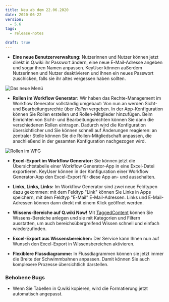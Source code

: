 ```yaml
---
title: Neu ab dem 22.06.2020
date: 2020-06-22
version:
  - 5.6
tags:
  - release-notes

draft: true
---
```


- **Eine neue Benutzerverwaltung:** Nutzerinnen und Nutzer können jetzt direkt in Q.wiki ihr Passwort ändern, eine neue E-Mail-Adresse angeben und sogar ihren Namen anpassen. KeyUser können außerdem Nutzerinnen und Nutzer deaktivieren und ihnen ein neues Passwort zuschicken, falls sie ihr altes vergessen haben sollten.

![Das neue Menü][image-1]

- **Rollen im Workflow Generator:** Wir haben das Rechte-Management im Workflow Generator vollständig umgebaut: Von nun an werden Sicht- und Bearbeitungsrechte über _Rollen_ vergeben. In der App-Konfiguration können Sie Rollen erstellen und Rollen-Mitglieder hinzufügen. Beim Einrichten von Sicht- und Bearbeitungsrechten können Sie dann die verschiedenen Rollen eintragen. Dadurch wird die Konfiguration übersichtlicher und Sie können schnell auf Änderungen reagieren: an zentraler Stelle können Sie die Rollen-Mitgliedschaft anpassen, die anschließend in der gesamten Konfiguration nachgezogen wird.

![Rollen im WFG](/images/release-notes/5_6_wfgrole.png)

- **Excel-Export im Workflow Generator:** Sie können jetzt die Übersichtstabelle einer Workflow Generator-App in eine Excel-Datei exportieren. KeyUser können in der Konfiguration einer Workflow Generator-App den Excel-Export für diese App an- und ausschalten.
- **Links, Links, Links:** Im Workflow Generator sind zwei neue Feldtypen dazu gekommen: mit dem Feldtyp "Link" können Sie Links in Apps speichern, mit dem Feldtyp "E-Mail" E-Mail-Adressen. Links und E-Mail-Adressen können dann direkt mit einem Klick geöffnet werden.
- **Wissens-Bereiche auf Q.wiki Now!** Mit [TaggedContent][1] können Sie Wissens-Bereiche anlegen und sie mit Kategorien und Filtern ausstatten, um auch bereichsübergreifend Wissen schnell und einfach wiederzufinden.
- **Excel-Export aus Wissensbereichen:** Der Service kann Ihnen nun auf Wunsch den Excel-Export in Wissensbereichen aktivieren.

- **Flexiblere Flussdiagramme:** In Flussdiagrammen können sie jetzt immer die Breite der Schwimmbahnen anpassen. Damit können Sie auch komplexere Prozesse übersichtlich darstellen.

### Behobene Bugs

- Wenn Sie Tabellen in Q.wiki kopieren, wird die Formatierung jetzt automatisch angepasst.

[1]: https://www.modell-aachen.de/de/managementberatung/wissensmanagement "Tagged Content"
[image-1]: /images/release-notes/5_6_usermenu.jpg "Die persönliche Seite und Einstellungen sind in ein neues Menü gewandert"

